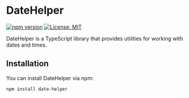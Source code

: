 # DateHelper

[![npm version](https://badge.fury.io/js/date-helper.svg)](https://badge.fury.io/js/date-helper)
[![License: MIT](https://img.shields.io/badge/License-MIT-yellow.svg)](https://opensource.org/licenses/MIT)

DateHelper is a TypeScript library that provides utilities for working with dates and times.

## Installation

You can install DateHelper via npm:

```bash
npm install date-helper
```
